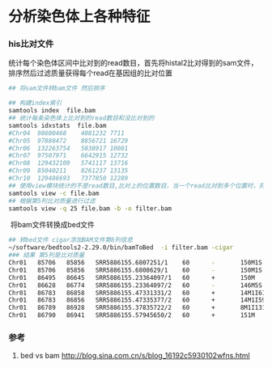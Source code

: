 # 分析染色体上各种特征



### his比对文件

统计每个染色体区间中比对到的read数目，首先将histal2比对得到的sam文件，排序然后过滤质量获得每个read在基因组的比对位置

```bash
## 将sam文件转bam文件 然后排序

## 构建index索引
samtools index  file.bam
## 统计每条染色体上比对到的read数目和没比对到的
samtools idxstats  file.bam
#Chr04	98600468	4081232	7711
#Chr05	97880472	8856721	16729
#Chr06	132263754	5038917	10081
#Chr07	97507971	6642915	12732
#Chr08	129432109	5741117	13716
#Chr09	85040211	8261237	13135
#Chr10	129486693	7377850	12289
## 使用view模块统计的不是read数目,比对上的位置数目，当一个read比对到多个位置时，则算多次
samtools view -c file.bam
## 根据第5列比对质量进行过滤
samtools view -q 25 file.bam -b -o filter.bam
```

​	将bam文件转换成bed文件

```bash
## 转bed文件 cigar添加BAM文件第6列信息
~/software/bedtools2-2.29.0/bin/bamToBed  -i filter.bam -cigar
### 结果 第5列是比对质量
Chr01   85706   85856   SRR5886155.6807251/1    60      -       150M1S
Chr01   85706   85856   SRR5886155.6808629/1    60      -       150M1S
Chr01   86495   86645   SRR5886155.23364097/1   60      +       150M
Chr01   86628   86774   SRR5886155.23364097/2   60      -       146M5S
Chr01   86783   86858   SRR5886155.47331331/2   60      +       14M1I61M
Chr01   86783   86856   SRR5886155.47335377/2   60      +       14M1I59M
Chr01   86789   86928   SRR5886155.37835722/2   60      +       8M1I131M
Chr01   86790   86941   SRR5886155.57945650/2   60      +       151M
```





### 参考

1. bed vs bam  http://blog.sina.com.cn/s/blog_16192c5930102wfns.html 



